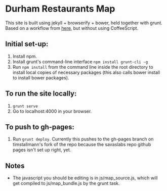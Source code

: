 # Durham Restaurants Map

This site is built using jekyll + browserify + bower, held together with grunt. 
Based on a workflow from [here](http://www.aymerick.com/2014/07/22/jekyll-github-pages-bower-bootstrap.html), but without using CoffeeScript.

## Initial set-up:

1. Install npm.
2. Install grunt's command-line interface `npm install grunt-cli -g`
3. Run `npm install` from the command line inside the root directory to install local copies of necessary packages (this also calls bower install to install bower packages).

## To run the site locally:

1. `grunt serve`
2. Go to localhost:4000 in your browser.

## To push to gh-pages:

1. Run `grunt deploy`. Currently this pushes to the gh-pages branch on timstallmann's fork of the repo 
because the savaslabs repo github pages isn't set up right, yet.

## Notes

* The javascript you should be editing is in js/map_source.js, which will get compiled to js/map_bundle.js by the grunt task.

